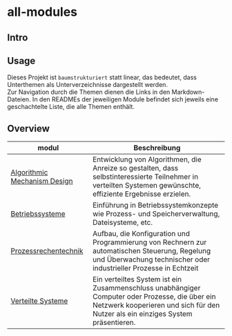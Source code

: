 # all-modules

## Intro

## Usage 

Dieses Projekt ist `baumstrukturiert` statt linear, das bedeutet, dass Unterthemen als Unterverzeichnisse dargestellt werden.  
Zur Navigation durch die Themen dienen die Links in den Markdown-Dateien. 
In den READMEs der jeweiligen Module befindet sich jeweils eine geschachtelte Liste, die alle Themen enthält.

## Overview

modul | Beschreibung
--- | ---
[Algorithmic Mechanism Design](./Algorithmic_Mechanism_Design/README.md) | Entwicklung von Algorithmen, die Anreize so gestalten, dass selbstinteressierte Teilnehmer in verteilten Systemen gewünschte, effiziente Ergebnisse erzielen.
[Betriebssysteme](./Betriebssysteme/README.md) | Einführung in Betriebssystemkonzepte wie Prozess- und Speicherverwaltung, Dateisysteme, etc.
[Prozessrechentechnik](./Prozessrechentechnik/README.md) | Aufbau, die Konfiguration und Programmierung von Rechnern zur automatischen Steuerung, Regelung und Überwachung technischer oder industrieller Prozesse in Echtzeit
[Verteilte Systeme](./Verteilte_Systeme/README.md) | Ein verteiltes System ist ein Zusammenschluss unabhängiger Computer oder Prozesse, die über ein Netzwerk kooperieren und sich für den Nutzer als ein einziges System präsentieren. 